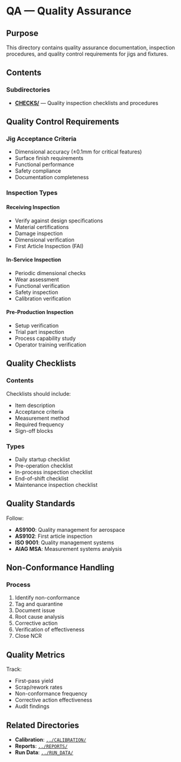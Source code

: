 # QA — Quality Assurance

## Purpose

This directory contains quality assurance documentation, inspection procedures, and quality control requirements for jigs and fixtures.

## Contents

### Subdirectories

- **[CHECKS/](./CHECKS/)** — Quality inspection checklists and procedures

## Quality Control Requirements

### Jig Acceptance Criteria
- Dimensional accuracy (±0.1mm for critical features)
- Surface finish requirements
- Functional performance
- Safety compliance
- Documentation completeness

### Inspection Types

#### Receiving Inspection
- Verify against design specifications
- Material certifications
- Damage inspection
- Dimensional verification
- First Article Inspection (FAI)

#### In-Service Inspection
- Periodic dimensional checks
- Wear assessment
- Functional verification
- Safety inspection
- Calibration verification

#### Pre-Production Inspection
- Setup verification
- Trial part inspection
- Process capability study
- Operator training verification

## Quality Checklists

### Contents
Checklists should include:
- Item description
- Acceptance criteria
- Measurement method
- Required frequency
- Sign-off blocks

### Types
- Daily startup checklist
- Pre-operation checklist
- In-process inspection checklist
- End-of-shift checklist
- Maintenance inspection checklist

## Quality Standards

Follow:
- **AS9100**: Quality management for aerospace
- **AS9102**: First article inspection
- **ISO 9001**: Quality management systems
- **AIAG MSA**: Measurement systems analysis

## Non-Conformance Handling

### Process
1. Identify non-conformance
2. Tag and quarantine
3. Document issue
4. Root cause analysis
5. Corrective action
6. Verification of effectiveness
7. Close NCR

## Quality Metrics

Track:
- First-pass yield
- Scrap/rework rates
- Non-conformance frequency
- Corrective action effectiveness
- Audit findings

## Related Directories

- **Calibration**: [`../CALIBRATION/`](../CALIBRATION/)
- **Reports**: [`../REPORTS/`](../REPORTS/)
- **Run Data**: [`../RUN_DATA/`](../RUN_DATA/)
